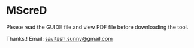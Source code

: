 # MScreD
Please read the GUIDE file and view PDF file before downloading the tool.

Thanks.!
Email: savitesh.sunny@gmail.com
